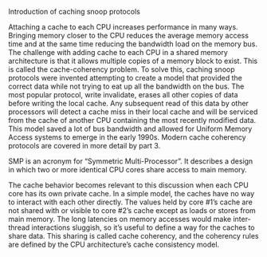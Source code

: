 
Introduction of caching snoop protocols

Attaching a cache to each CPU increases performance in many ways. Bringing memory closer to the CPU reduces the average memory access time and at the same time reducing the bandwidth load on the memory bus. The challenge with adding cache to each CPU in a shared memory architecture is that it allows multiple copies of a memory block to exist. This is called the cache-coherency problem. To solve this, caching snoop protocols were invented attempting to create a model that provided the correct data while not trying to eat up all the bandwidth on the bus. The most popular protocol, write invalidate, erases all other copies of data before writing the local cache. Any subsequent read of this data by other processors will detect a cache miss in their local cache and will be serviced from the cache of another CPU containing the most recently modified data. This model saved a lot of bus bandwidth and allowed for Uniform Memory Access systems to emerge in the early 1990s. Modern cache coherency protocols are covered in more detail by part 3.

SMP is an acronym for “Symmetric Multi-Processor”. It describes a design in which two or more identical CPU cores share access to main memory.

The cache behavior becomes relevant to this discussion when each CPU core has its own private cache. In a simple model, the caches have no way to interact with each other directly. The values held by core #1’s cache are not shared with or visible to core #2’s cache except as loads or stores from main memory. The long latencies on memory accesses would make inter-thread interactions sluggish, so it’s useful to define a way for the caches to share data. This sharing is called cache coherency, and the coherency rules are defined by the CPU architecture’s cache consistency model.
